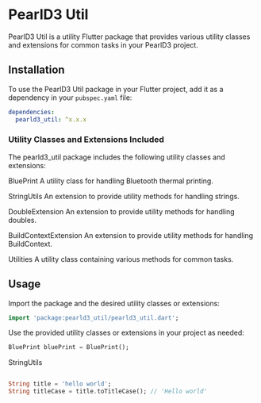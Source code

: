 # PearlD3 Util

PearlD3 Util is a utility Flutter package that provides various utility classes and extensions for common tasks in your PearlD3 project.

## Installation

To use the PearlD3 Util package in your Flutter project, add it as a dependency in your `pubspec.yaml` file:

```yaml
dependencies:
  pearld3_util: ^x.x.x
```

### Utility Classes and Extensions Included

The pearld3_util package includes the following utility classes and extensions:

 BluePrint
A utility class for handling Bluetooth thermal printing.

 StringUtils
An extension to provide utility methods for handling strings.

DoubleExtension
An extension to provide utility methods for handling doubles.

BuildContextExtension
An extension to provide utility methods for handling BuildContext.

Utilities
A utility class containing various methods for common tasks.

## Usage

Import the package and the desired utility classes or extensions:

```dart
import 'package:pearld3_util/pearld3_util.dart';
```

Use the provided utility classes or extensions in your project as needed:

```dart
BluePrint bluePrint = BluePrint();
```

StringUtils

```dart

String title = 'hello world';
String titleCase = title.toTitleCase(); // 'Hello world'

```
